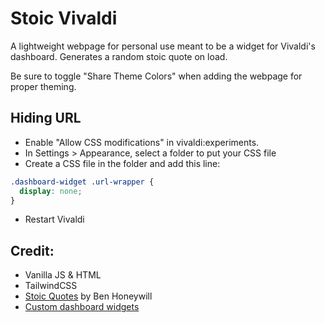 # Stoic Vivaldi

A lightweight webpage for personal use meant to be a widget for Vivaldi's dashboard. Generates a random stoic quote on load.

Be sure to toggle "Share Theme Colors" when adding the webpage for proper theming.

## Hiding URL

- Enable "Allow CSS modifications" in vivaldi:experiments.
- In Settings > Appearance, select a folder to put your CSS file
- Create a CSS file in the folder and add this line:

```css
.dashboard-widget .url-wrapper {
  display: none;
}
```

- Restart Vivaldi

## Credit:

- Vanilla JS & HTML
- TailwindCSS
- [Stoic Quotes](https://github.com/benhoneywill/stoic-quotes) by Ben Honeywill
- [Custom dashboard widgets](https://forum.vivaldi.net/topic/101613/custom-dashboard-widgets)
